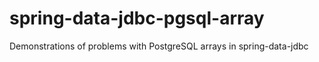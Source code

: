 # spring-data-jdbc-pgsql-array
Demonstrations of problems with PostgreSQL arrays in spring-data-jdbc
